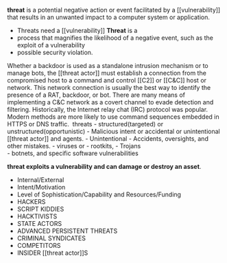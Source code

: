  **threat** is a potential negative action or event facilitated by a [[vulnerability]] that results in an unwanted impact to a computer system or application.
- Threats need a [[vulnerability]]
**Threat** is a 
- process that magnifies the likelihood of a negative event, such as the exploit of a vulnerability
- possible security violation.

Whether a backdoor is used as a standalone intrusion mechanism or to manage bots, the [[threat actor]] must establish a connection from the compromised host to a command and control [[C2]] or [[C&C]] host or network. This network connection is usually the best way to identify the presence of a RAT, backdoor, or bot. There are many means of implementing a C&C network as a covert channel to evade detection and filtering. Historically, the Internet relay chat (IRC) protocol was popular. Modern methods are more likely to use command sequences embedded in HTTPS or DNS traffic. 
threats
	- structured(targeted) or unstructured(opportunistic)
	- Malicious intent or accidental or unintentional [[threat actor]] and agents. 
	- Unintentional
		- Accidents, oversights, and other mistakes.
	- viruses or 
	- rootkits, 
	- Trojans  
	- botnets, and specific software vulnerabilities



**threat exploits a vulnerability and can damage or destroy an asset**.



		
- Internal/External
- Intent/Motivation
- Level of Sophistication/Capability and Resources/Funding
- HACKERS
- SCRIPT KIDDIES
- HACKTIVISTS
- STATE ACTORS 
- ADVANCED PERSISTENT THREATS
- CRIMINAL SYNDICATES 
- COMPETITORS
- INSIDER [[threat actor]]S
	
		
		
	
	
	